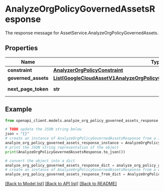 # AnalyzeOrgPolicyGovernedAssetsResponse

The response message for AssetService.AnalyzeOrgPolicyGovernedAssets.

## Properties

Name | Type | Description | Notes
------------ | ------------- | ------------- | -------------
**constraint** | [**AnalyzerOrgPolicyConstraint**](AnalyzerOrgPolicyConstraint.md) |  | [optional] 
**governed_assets** | [**List[GoogleCloudAssetV1AnalyzeOrgPolicyGovernedAssetsResponseGovernedAsset]**](GoogleCloudAssetV1AnalyzeOrgPolicyGovernedAssetsResponseGovernedAsset.md) | The list of the analyzed governed assets. | [optional] 
**next_page_token** | **str** | The page token to fetch the next page for AnalyzeOrgPolicyGovernedAssetsResponse.governed_assets. | [optional] 

## Example

```python
from openapi_client.models.analyze_org_policy_governed_assets_response import AnalyzeOrgPolicyGovernedAssetsResponse

# TODO update the JSON string below
json = "{}"
# create an instance of AnalyzeOrgPolicyGovernedAssetsResponse from a JSON string
analyze_org_policy_governed_assets_response_instance = AnalyzeOrgPolicyGovernedAssetsResponse.from_json(json)
# print the JSON string representation of the object
print(AnalyzeOrgPolicyGovernedAssetsResponse.to_json())

# convert the object into a dict
analyze_org_policy_governed_assets_response_dict = analyze_org_policy_governed_assets_response_instance.to_dict()
# create an instance of AnalyzeOrgPolicyGovernedAssetsResponse from a dict
analyze_org_policy_governed_assets_response_from_dict = AnalyzeOrgPolicyGovernedAssetsResponse.from_dict(analyze_org_policy_governed_assets_response_dict)
```
[[Back to Model list]](../README.md#documentation-for-models) [[Back to API list]](../README.md#documentation-for-api-endpoints) [[Back to README]](../README.md)


